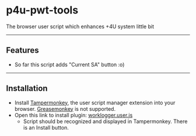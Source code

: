 # p4u-pwt-tools
The browser user script which enhances +4U system little bit

***

## Features
- So far this script adds "Current SA" button :o)

***

## Installation
- Install [Tampermonkey](https://tampermonkey.net), the user script manager
  extension into your browser. [Greasemonkey](https://www.greasespot.net) is not supported.
- Open this link to install plugin: [worklogger.user.js](https://github.com/bubblefoil/p4u-worklogger/raw/master/worklogger.user.js)
    - Script should be recognized and displayed in Tampermonkey. There is an Install button.

